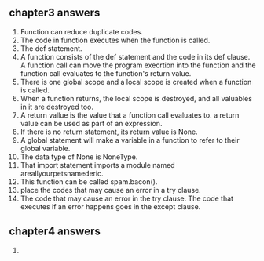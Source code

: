 ## chapter3 answers

1. Function can reduce duplicate codes.
2. The code in function executes when the function is called.
3. The def statement.
4. A function consists of the def statement and the code in its def clause.
   A function call can move the program execrtion into the function and the function call evaluates to 
   the function's return value.
5. There is one global scope and a local scope is created when a function is called.
6. When a function returns, the local scope is destroyed, and all valuables in it are destroyed too.
7. A return vallue is the value that a function call evaluates to. a return value can be used as part of 
   an expression.
8. If there is no return statement, its return value is None.
9. A global statement will make a variable in a function to refer to their global variable.
10. The data type of None is NoneType.
11. That import statement imports a module named areallyourpetsnamederic.
12. This function can be called spam.bacon().
13. place the codes that may cause an error in a try clause.
14. The code that may cause an error in the try clause.
    The code that executes if an error happens goes in the except clause.
    
## chapter4 answers

1. 
